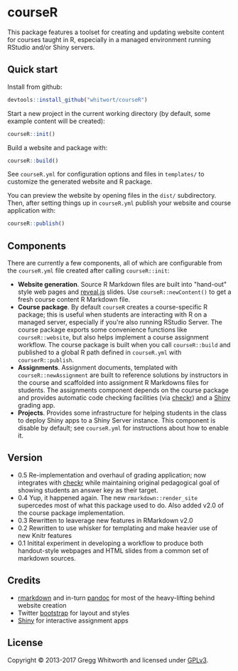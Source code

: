 # courseR

This package features a toolset for creating and updating website content for courses taught in R, especially in a managed environment running RStudio and/or Shiny servers.

## Quick start

Install from github:

```r
devtools::install_github("whitwort/courseR")
```

Start a new project in the current working directory (by default, some example content will be created):

```r
courseR::init()
```

Build a website and package with:

```r
courseR::build()
```

See `courseR.yml` for configuration options and files in `templates/` to customize the generated website and R package.

You can preview the website by opening files in the `dist/` subdirectory.  Then, after setting things up in `courseR.yml` publish your website and course application with:

```r
courseR::publish()
```

## Components

There are currently a few components, all of which are configurable from the `courseR.yml` file created after calling `courseR::init`:

* **Website generation**.  Source R Markdown files are built into "hand-out" style web pages and [reveal.js](https://github.com/hakimel/reveal.js/) slides.  Use `courseR::newContent()` to get a fresh course content R Markdown file.
* **Course package**.   By default `courseR` creates a course-specific R package; this is useful when students are interacting with R on a managed server, especially if you're also running RStudio Server.  The course package exports some convenience functions like `courseR::website`, but also helps implement a course assignment workflow.  The course package is built when you call `courseR::build` and published to a global R path defined in `courseR.yml` with `courserR::publish`.
* **Assignments**. Assignment documents, templated with `courseR::newAssignment` are built to reference solutions by instructors in the course and scaffolded into assignment R Markdowns files for students.  The assignments component depends on the course package and provides automatic code checking facilities (via [checkr](https://github.com/dtkaplan/checkr)) and a [Shiny](https://shiny.rstudio.com/) grading app.
* **Projects**. Provides some infrastructure for helping students in the class to deploy Shiny apps to a Shiny Server instance. This component is disable by default; see `courseR.yml` for instructions about how to enable it.

## Version

* 0.5  Re-implementation and overhaul of grading application; now integrates with [checkr](https://github.com/dtkaplan/checkr) while maintaining original pedagogical goal of showing students an answer key as their target.
* 0.4  Yup, it happened again.  The new `rmarkdown::render_site` supercedes most of what this package used to do.  Also added v2.0 of the course package implementation.
* 0.3  Rewritten to leaverage new features in RMarkdown v2.0
* 0.2  Rewritten to use whisker for templating and make heavier use of new Knitr features
* 0.1  Initital experiment in developing a workflow to produce both handout-style webpages and HTML slides from a common set of markdown sources.

## Credits

* [rmarkdown](http://rmarkdown.rstudio.com/) and in-turn [pandoc](http://pandoc.org/) for most of the heavy-lifting behind website creation
* Twitter [bootstrap](http://getbootstrap.com/) for layout and styles
* [Shiny](https://shiny.rstudio.com/) for interactive assignment apps

## License

Copyright © 2013-2017 Gregg Whitworth and licensed under [GPLv3](http://www.gnu.org/licenses/gpl-3.0.html).

